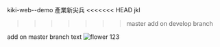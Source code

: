 kiki-web--demo
產業新尖兵
<<<<<<< HEAD
jkl
>>>>>>> master
add on develop branch


add on master branch text
![flower](./image/flower.jpg)
123